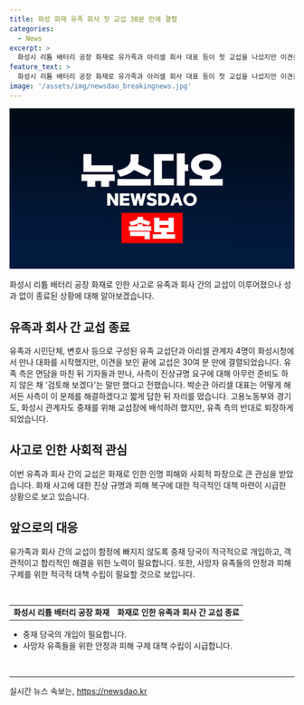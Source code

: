 ```yaml
---
title: 화성 화재 유족 회사 첫 교섭 30분 만에 결렬
categories:
  - News
excerpt: >
  화성시 리튬 배터리 공장 화재로 유가족과 아리셀 회사 대표 등이 첫 교섭을 나섰지만 이견을 보이며 결렬됐습니다. 유족은 사측이 진상규명에 대해 불만을 피력하며 기자회견을 통해 불만을 토로했고, 아리셀 대표는 해결 의지를 피력한 뒤 자리를 떴습니다. 중재를 시도한 고용노동부와 관계자는 유족 측 반대로 인해 퇴장했습니다. 이번 교섭이 끝나면서 사고의 진실규명을 둘러싼 갈등이 심화될 전망입니다.
feature_text: >
  화성시 리튬 배터리 공장 화재로 유가족과 아리셀 회사 대표 등이 첫 교섭을 나섰지만 이견을 보이며 결렬됐습니다. 유족은 사측이 진상규명에 대해 불만을 피력하며 기자회견을 통해 불만을 토로했고, 아리셀 대표는 해결 의지를 피력한 뒤 자리를 떴습니다. 중재를 시도한 고용노동부와 관계자는 유족 측 반대로 인해 퇴장했습니다. 이번 교섭이 끝나면서 사고의 진실규명을 둘러싼 갈등이 심화될 전망입니다.
image: '/assets/img/newsdao_breakingnews.jpg'
---
```


<p><img src="/assets/img/newsdao_breakingnews.jpg" alt="firstkoreanews 속보" /></p>

<p data-ke-size="size16">화성시 리튬 배터리 공장 화재로 인한 사고로 유족과 회사 간의 교섭이 이루어졌으나 성과 없이 종료된 상황에 대해 알아보겠습니다. </p>

<h2 data-ke-size="size26">유족과 회사 간 교섭 종료</h2>

<p data-ke-size="size16">유족과 시민단체, 변호사 등으로 구성된 유족 교섭단과 아리셀 관계자 4명이 화성시청에서 만나 대화를 시작했지만, 이견을 보인 끝에 교섭은 30여 분 만에 결렬되었습니다. 유족 측은 면담을 마친 뒤 기자들과 만나, 사측이 진상규명 요구에 대해 아무런 준비도 하지 않은 채 '검토해 보겠다'는 말만 했다고 전했습니다. 박순관 아리셀 대표는 어떻게 해서든 사측이 이 문제를 해결하겠다고 짧게 답한 뒤 자리를 떴습니다. 고용노동부와 경기도, 화성시 관계자도 중재를 위해 교섭장에 배석하려 했지만, 유족 측의 반대로 퇴장하게 되었습니다.</p>

<h2 data-ke-size="size26">사고로 인한 사회적 관심</h2>

<p data-ke-size="size16">이번 유족과 회사 간의 교섭은 화재로 인한 인명 피해와 사회적 파장으로 큰 관심을 받았습니다. 화재 사고에 대한 진상 규명과 피해 복구에 대한 적극적인 대책 마련이 시급한 상황으로 보고 있습니다.</p>

<h2 data-ke-size="size26">앞으로의 대응</h2>

<p data-ke-size="size16">유가족과 회사 간의 교섭이 함정에 빠지지 않도록 중재 당국이 적극적으로 개입하고, 객관적이고 합리적인 해결을 위한 노력이 필요합니다. 또한, 사망자 유족들의 안정과 피해 구제를 위한 적극적 대책 수립이 필요할 것으로 보입니다.</p>

<p data-ke-size="size16">&nbsp;</p>

<table>
    <tbody>
        <tr>
            <td style="text-align: center; height: 17px;"><b>화성시 리튬 배터리 공장 화재</b></td>
            <td style="text-align: center; height: 17px;"><b>화재로 인한 유족과 회사 간 교섭 종료</b></td>
        </tr>
    </tbody>
</table>

<ul>
    <li>중재 당국의 개입이 필요합니다.</li>
    <li>사망자 유족들을 위한 안정과 피해 구제 대책 수립이 시급합니다.</li>
</ul>

<p data-ke-size="size16">&nbsp;</p>

<p><hr></p>
실시간 뉴스 속보는, <a href="https://newsdao.kr" rel="dofollow">https://newsdao.kr</a>


